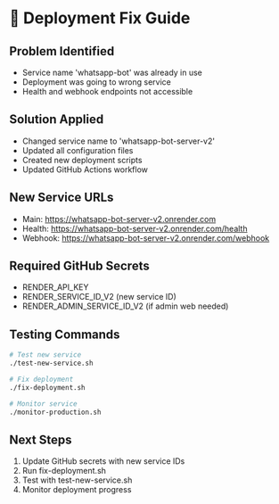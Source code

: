 # 🚀 Deployment Fix Guide

## Problem Identified
- Service name 'whatsapp-bot' was already in use
- Deployment was going to wrong service
- Health and webhook endpoints not accessible

## Solution Applied
- Changed service name to 'whatsapp-bot-server-v2'
- Updated all configuration files
- Created new deployment scripts
- Updated GitHub Actions workflow

## New Service URLs
- Main: https://whatsapp-bot-server-v2.onrender.com
- Health: https://whatsapp-bot-server-v2.onrender.com/health
- Webhook: https://whatsapp-bot-server-v2.onrender.com/webhook

## Required GitHub Secrets
- RENDER_API_KEY
- RENDER_SERVICE_ID_V2 (new service ID)
- RENDER_ADMIN_SERVICE_ID_V2 (if admin web needed)

## Testing Commands
```bash
# Test new service
./test-new-service.sh

# Fix deployment
./fix-deployment.sh

# Monitor service
./monitor-production.sh
```

## Next Steps
1. Update GitHub secrets with new service IDs
2. Run fix-deployment.sh
3. Test with test-new-service.sh
4. Monitor deployment progress
